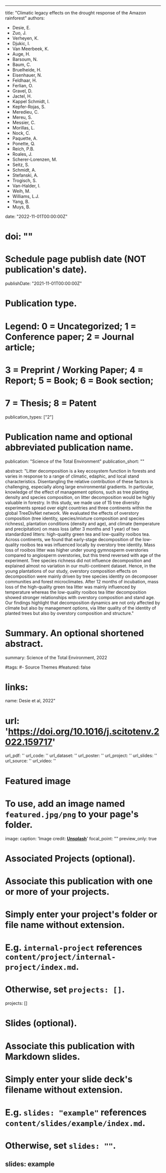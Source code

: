  ---
title: "Climatic legacy effects on the drought response of the Amazon rainforest"
authors:
- Desie, E.
- Zuo, J.
- Verheyen, K.
- Djukic, I.
- Van Meerbeek, K.
- Auge, H.
- Barsoum, N.
- Baum, C.
- Bruelheide, H.
- Eisenhauer, N.
- Feldhaar, H.
- Ferlian, O.
- Gravel, D.
- Jactel, H.
- Kappel Schmidt, I.
- Kepfer-Rojas, S.
- Meredieu, C.
- Mereu, S.
- Messier, C.
- Morillas, L.
- Nock, C.
- Paquette, A.
- Ponette, Q.
- Reich, P.B.
- Roales, J.
- Scherer-Lorenzen, M.
- Seitz, S.
- Schmidt, A.
- Stefanski, A.
- Trogisch, S.
- Van-Halder, I.
- Weih, M.
- Williams, L.J.
- Yang, B.
- Muys, B.


date: "2022-11-01T00:00:00Z"
# doi: ""

# Schedule page publish date (NOT publication's date).
publishDate: "2021-11-01T00:00:00Z"

# Publication type.
# Legend: 0 = Uncategorized; 1 = Conference paper; 2 = Journal article;
# 3 = Preprint / Working Paper; 4 = Report; 5 = Book; 6 = Book section;
# 7 = Thesis; 8 = Patent
publication_types: ["2"]

# Publication name and optional abbreviated publication name.
publication: "Science of the Total Environment"
publication_short: ""

abstract: "Litter decomposition is a key ecosystem function in forests and varies in response to a range of climatic, edaphic, and local stand characteristics. Disentangling the relative contribution of these factors is challenging, especially along large environmental gradients. In particular, knowledge of the effect of management options, such as tree planting density and species composition, on litter decomposition would be highly valuable in forestry. In this study, we made use of 15 tree diversity experiments spread over eight countries and three continents within the global TreeDivNet network. We evaluated the effects of overstory composition (tree identity, species/mixture composition and species richness), plantation conditions (density and age), and climate (temperature and precipitation) on mass loss (after 3 months and 1 year) of two standardized litters: high-quality green tea and low-quality rooibos tea. Across continents, we found that early-stage decomposition of the low-quality rooibos tea was influenced locally by overstory tree identity. Mass loss of rooibos litter was higher under young gymnosperm overstories compared to angiosperm overstories, but this trend reversed with age of the experiment. Tree species richness did not influence decomposition and explained almost no variation in our multi-continent dataset. Hence, in the young plantations of our study, overstory composition effects on decomposition were mainly driven by tree species identity on decomposer communities and forest microclimates. After 12 months of incubation, mass loss of the high-quality green tea litter was mainly influenced by temperature whereas the low-quality rooibos tea litter decomposition showed stronger relationships with overstory composition and stand age. Our findings highlight that decomposition dynamics are not only affected by climate but also by management options, via litter quality of the identity of planted trees but also by overstory composition and structure."
# Summary. An optional shortened abstract.
summary: Science of the Total Environment, 2022

#tags:
#- Source Themes
#featured: false

# links:
name: Desie et al, 2022"
# url: 'https://doi.org/10.1016/j.scitotenv.2022.159717'
url_pdf: ''
url_code: ''
url_dataset: ''
url_poster: ''
url_project: ''
url_slides: ''
url_source: ''
url_video: ''

# Featured image
# To use, add an image named `featured.jpg/png` to your page's folder. 
image:
  caption: 'Image credit: [**Unsplash**](blog.pensoft.net)'
  focal_point: ""
  preview_only: true

# Associated Projects (optional).
#   Associate this publication with one or more of your projects.
#   Simply enter your project's folder or file name without extension.
#   E.g. `internal-project` references `content/project/internal-project/index.md`.
#   Otherwise, set `projects: []`.
projects: []

# Slides (optional).
#   Associate this publication with Markdown slides.
#   Simply enter your slide deck's filename without extension.
#   E.g. `slides: "example"` references `content/slides/example/index.md`.
#   Otherwise, set `slides: ""`.
slides: example
---
